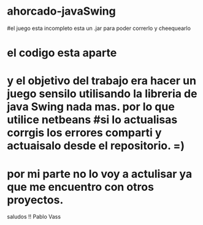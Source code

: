 # ahorcado-javaSwing


#el juego esta incompleto esta un .jar para poder correrlo y cheequearlo 
# el codigo esta aparte  
# y el objetivo del trabajo era hacer un juego sensilo utilisando la libreria de java Swing nada mas. por lo que utilice netbeans #si lo actualisas corrgis los errores comparti y actuaisalo desde el repositorio. =) 
# por mi parte no lo voy a actulisar ya que me encuentro con otros proyectos. 
saludos !! Pablo Vass 
